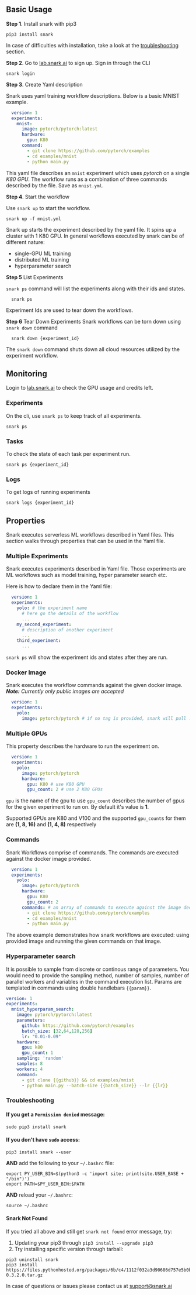 

## Basic Usage
**Step 1**. Install snark with pip3
```
pip3 install snark
```
In case of difficulties with installation, take a look at the [troubleshooting](#troubleshooting) section. 

**Step 2**. Go to [lab.snark.ai](https://lab.snark.ai) to sign up. Sign in through the CLI
```
snark login
```

**Step 3**. Create Yaml description

Snark uses yaml training workflow descriptions. Below is a basic MNIST example. 
```yaml
  version: 1
  experiments:
    mnist:
      image: pytorch/pytorch:latest
      hardware:
        gpu: K80
      command:
        - git clone https://github.com/pytorch/examples
        - cd examples/mnist
        - python main.py
```
This yaml file describes an `mnist` experiment which uses _pytorch_ on a single _K80 GPU_.
The workflow runs as a combination of three commands described by the file.
Save as `mnist.yml`.

**Step 4**. Start the workflow

Use `snark up` to start the workflow.
```
snark up -f mnist.yml
```

Snark up starts the experiment described by the yaml file. It spins up a cluster with 1 K80 GPU.
In general workflows executed by snark can be of different nature:
- single-GPU ML training 
- distributed ML training 
- hyperparameter search

**Step 5** List Experiments

`snark ps` command will list the experiments along with their ids and states.
```
  snark ps
```
Experiment Ids are used to tear down the workflows.

**Step 6** Tear Down Experiments
Snark workflows can be torn down using `snark down` command
```
  snark down {experiment_id}
```
The `snark down` command shuts down all cloud resources utilized by the experiment workflow.


## Monitoring
Login to [lab.snark.ai](https://lab.snark.ai) to check the GPU usage and credits left.

### Experiments
On the cli, use `snark ps` to keep track of all experiments.
```
snark ps
```

### Tasks
To check the state of each task per experiment run.
```
snark ps {experiment_id}
```

### Logs
To get logs of running experiments 
```
snark logs {experiment_id}
```

## Properties 

Snark executes serverless ML workflows described in Yaml files. 
This section walks through properties that can be used in the Yaml file.

### Multiple Experiments
Snark executes experiments described in Yaml file. Those experiments are ML workflows such as model training, hyper parameter search etc.

Here is how to declare them in the Yaml file:
```yaml
  version: 1
  experiments:
    yolo: # the experiment name
      # here go the details of the workflow
      ...
    my_second_experiment:
      # description of another experiment
      ...
    third_experiment:
      ...

```
`snark ps` will show the experiment ids and states after they are run.


### Docker Image

Snark executes the workflow commands against the given docker image.
**_Note:_** _Currently only public images are accepted_
```yaml
  version: 1
  experiments:
    yolo:
      image: pytorch/pytorch # if no tag is provided, snark will pull :latest image
```

### Multiple GPUs
This property describes the hardware to run the experiment on. 
```yaml
  version: 1
  experiments:
    yolo:
      image: pytorch/pytorch 
      hardware:
        gpu: K80 # use K80 GPU
        gpu_count: 2 # use 2 K80 GPUs
```
`gpu` is the name of the gpu to use
`gpu_count` describes the number of gpus for the given experiment to run on. By default it's value is **1**.

Supported GPUs are K80 and V100 and the supported `gpu_count`s for them are **(1, 8, 16)** and **(1, 4, 8)** respectively


### Commands
Snark Workflows comprise of commands. The commands are executed against the docker image provided.
```yaml
  version: 1
  experiments:
    yolo:
      image: pytorch/pytorch 
      hardware:
        gpu: K80
        gpu_count: 2
      commands: # an array of commands to execute against the image declared above
        - git clone https://github.com/pytorch/examples
        - cd examples/mnist
        - python main.py
```
The above example demonstrates how snark workflows are executed: using provided image and running the given commands on that image.


### Hyperparameter search
It is possible to sample from discrete or continous range of parameters. You would need to provide the sampling method, number of samples, number of parallel workers and variables in the command execution list. Params are templated in commands using double handlebars `{{param}}`.

```yaml
version: 1
experiments:
  mnist_hyperparam_search:
    image: pytorch/pytorch:latest
    parameters:
      github: https://github.com/pytorch/examples
      batch_size: [32,64,128,256]
      lr: "0.01-0.09"
    hardware:
      gpu: k80
      gpu_count: 1
    sampling: 'random'
    samples: 8
    workers: 4
    command:
      - git clone {{github}} && cd examples/mnist
      - python main.py --batch-size {{batch_size}} --lr {{lr}}
```


<a name="troubleshooting"></a>
### Troubleshooting

#### If you get a `Permission denied` message:
```
sudo pip3 install snark
```
#### If you don't have `sudo` access:
```
pip3 install snark --user
```
**AND** add the following to your `~/.bashrc` file:
```
export PY_USER_BIN=$(python3 -c 'import site; print(site.USER_BASE + "/bin")')
export PATH=$PY_USER_BIN:$PATH
```
**AND** reload your `~/.bashrc`:
```
source ~/.bashrc
```
#### Snark Not Found
If you tried all above and still get `snark not found` error message, try:
1) Updating your pip3 through `pip3 install --upgrade pip3`
2) Try installing specific version through tarball:
```
pip3 uninstall snark
pip3 install https://files.pythonhosted.org/packages/6b/c4/1112f032a3d90686d757e5b0b325564a047488fc74fa43a138148dc2b8a5/snark-0.3.2.0.tar.gz
```

In case of questions or issues please contact us at support@snark.ai
